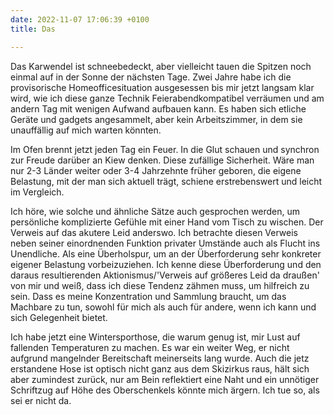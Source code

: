 ```yaml
---
date: 2022-11-07 17:06:39 +0100
title: Das

---
```

Das Karwendel ist schneebedeckt, aber vielleicht tauen die Spitzen noch einmal auf in der Sonne der nächsten Tage. Zwei Jahre habe ich die provisorische Homeofficesituation ausgesessen bis mir jetzt langsam klar wird, wie ich diese ganze Technik Feierabendkompatibel verräumen und am andern Tag mit wenigen Aufwand aufbauen kann. Es haben sich etliche Geräte und gadgets angesammelt, aber kein Arbeitszimmer, in dem sie unauffällig auf mich warten könnten.

Im Ofen brennt jetzt jeden Tag ein Feuer. In die Glut schauen und synchron zur Freude darüber an Kiew denken. Diese zufällige Sicherheit. Wäre man nur 2-3 Länder weiter oder 3-4 Jahrzehnte früher geboren, die eigene Belastung, mit der man sich aktuell trägt, schiene erstrebenswert und leicht im Vergleich. 

Ich höre, wie solche und ähnliche Sätze auch gesprochen werden, um persönliche komplizierte Gefühle mit einer Hand vom Tisch zu wischen. Der Verweis auf das akutere Leid anderswo. Ich betrachte diesen Verweis neben seiner einordnenden Funktion privater Umstände auch als Flucht ins Unendliche. Als eine Überholspur, um an der Überforderung sehr konkreter eigener Belastung vorbeizuziehen. Ich kenne diese Überforderung und den daraus resultierenden Aktionismus/'Verweis auf größeres Leid da draußen' von mir und weiß, dass ich diese Tendenz zähmen muss, um hilfreich zu sein. Dass es meine Konzentration und Sammlung braucht, um das Machbare zu tun, sowohl für mich als auch für andere, wenn ich kann und sich Gelegenheit bietet.

Ich habe jetzt eine Wintersporthose, die warum genug ist, mir Lust auf fallenden Temperaturen zu machen. Es war ein weiter Weg, er nicht aufgrund mangelnder Bereitschaft meinerseits lang wurde. Auch die jetz erstandene Hose ist optisch nicht ganz aus dem Skizirkus raus, hält sich aber zumindest zurück, nur am Bein reflektiert eine Naht und ein unnötiger Schriftzug auf Höhe des Oberschenkels könnte mich ärgern. Ich tue so, als sei er nicht da.